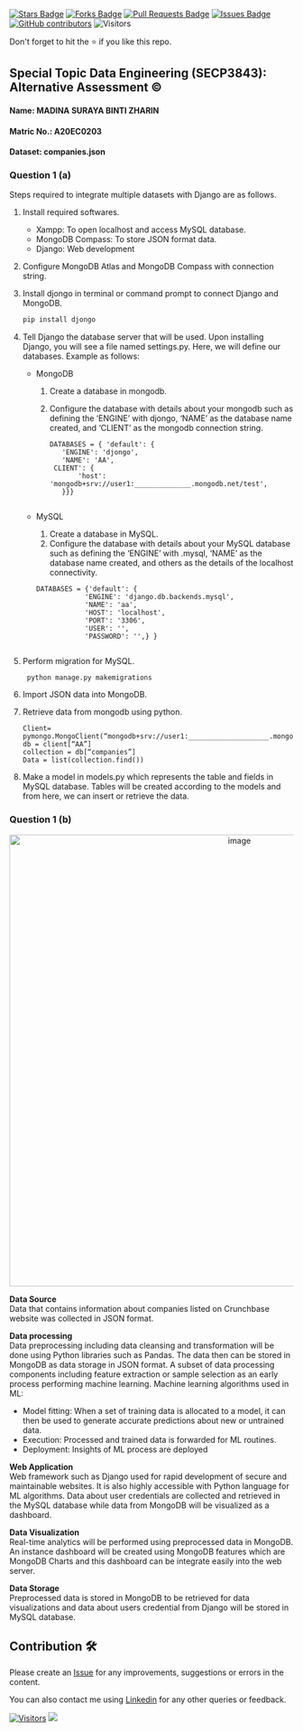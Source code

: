 <a href="https://github.com/drshahizan/SECP3843/stargazers"><img src="https://img.shields.io/github/stars/drshahizan/SECP3843" alt="Stars Badge"/></a>
<a href="https://github.com/drshahizan/SECP3843/network/members"><img src="https://img.shields.io/github/forks/drshahizan/SECP3843" alt="Forks Badge"/></a>
<a href="https://github.com/drshahizan/SECP3843/pulls"><img src="https://img.shields.io/github/issues-pr/drshahizan/SECP3843" alt="Pull Requests Badge"/></a>
<a href="https://github.com/drshahizan/SECP3843/issues"><img src="https://img.shields.io/github/issues/drshahizan/SECP3843" alt="Issues Badge"/></a>
<a href="https://github.com/drshahizan/SECP3843/graphs/contributors"><img alt="GitHub contributors" src="https://img.shields.io/github/contributors/drshahizan/SECP3843?color=2b9348"></a>
![Visitors](https://api.visitorbadge.io/api/visitors?path=https%3A%2F%2Fgithub.com%2Fdrshahizan%2FSECP3843&labelColor=%23d9e3f0&countColor=%23697689&style=flat)

Don't forget to hit the :star: if you like this repo.

## Special Topic Data Engineering (SECP3843): Alternative Assessment ©️

#### Name: MADINA SURAYA BINTI ZHARIN
#### Matric No.: A20EC0203
#### Dataset: companies.json

### Question 1 (a)

Steps required to integrate multiple datasets with Django are as follows.

1. Install required softwares.
    - Xampp: To open localhost and access MySQL database.
    - MongoDB Compass: To store JSON format data. 
    - Django: Web development

2. Configure MongoDB Atlas and MongoDB Compass with connection string. 

3. Install djongo in terminal or command prompt to connect Django and MongoDB.
   
    ```python
    pip install djongo
    ```

4. Tell Django the database server that will be used. Upon installing Django, you will see a file named settings.py. Here, we will define our databases. Example as follows:

    - MongoDB
      1. Create a database in mongodb.
      2. Configure the database with details about your mongodb such as defining the ‘ENGINE’ with djongo, ‘NAME’ as the database name created, and ‘CLIENT’ as the mongodb connection string.
         
         ```
         DATABASES = { 'default': {
            'ENGINE': 'djongo',
            'NAME': 'AA',
          CLIENT': {
                'host': 'mongodb+srv://user1:______________.mongodb.net/test',
            }}}
        
    - MySQL
        1. Create a database in MySQL.
        2. Configure the database with details about your MySQL database such as defining the ‘ENGINE’ with .mysql, ‘NAME’ as the database name created, and others as the   details of the localhost connectivity.

      ```
      DATABASES = {'default': {
                  'ENGINE': 'django.db.backends.mysql',
                  'NAME': 'aa',
                  'HOST': 'localhost',
                  'PORT': '3306',
                  'USER': '',
                  'PASSWORD': '',} }
          
5. Perform migration for MySQL.
    
    ```
     python manage.py makemigrations
    ```

6. Import JSON data into MongoDB.

7. Retrieve data from mongodb using python.

    ```
    Client= pymongo.MongoClient(“mongodb+srv://user1:____________________.mongodb.net/test”)
    db = client[“AA”]
    collection = db[“companies”]
    Data = list(collection.find())
    ```
    
8. Make a model in models.py which represents the table and fields in MySQL database. Tables will be created according to the models and from here, we can insert or retrieve the data. 


### Question 1 (b)

<p align="center">
<img width="800" alt="image" src="https://github.com/drshahizan/SECP3843/assets/119557584/e0940131-906a-4617-a734-edb498634c2d">
</p>

**Data Source** <br>
Data that contains information about companies listed on Crunchbase website was collected in JSON format.

**Data processing** <br>
Data preprocessing including data cleansing and transformation will be done using Python libraries such as Pandas. The data then can be stored in MongoDB as data storage in JSON format. 
A subset of data processing components including feature extraction or sample selection as an early process performing machine learning. 
Machine learning algorithms used in ML:
- Model fitting: When a set of training data is allocated to a model, it can then be used to generate accurate predictions about new or untrained data.
- Execution:  Processed and trained data is forwarded for ML routines.
- Deployment:  Insights of ML process are deployed

**Web Application** <br>
Web framework such as Django used  for rapid development of secure and maintainable websites. It is also highly accessible with Python language for ML algorithms.
Data about user credentials are collected and retrieved in the MySQL database while data from MongoDB will be visualized as a dashboard.

**Data Visualization** <br>
Real-time analytics will be performed using preprocessed data in MongoDB. An instance dashboard will be created using MongoDB features which are MongoDB Charts and this dashboard can be integrate easily into the web server.

**Data Storage** <br>
Preprocessed data is stored in MongoDB to be retrieved for data visualizations and data about users credential from Django will be stored in MySQL database.


## Contribution 🛠️
Please create an [Issue](https://github.com/drshahizan/special-topic-data-engineering/issues) for any improvements, suggestions or errors in the content.

You can also contact me using [Linkedin](https://www.linkedin.com/in/drshahizan/) for any other queries or feedback.

[![Visitors](https://api.visitorbadge.io/api/visitors?path=https%3A%2F%2Fgithub.com%2Fdrshahizan&labelColor=%23697689&countColor=%23555555&style=plastic)](https://visitorbadge.io/status?path=https%3A%2F%2Fgithub.com%2Fdrshahizan)
![](https://hit.yhype.me/github/profile?user_id=81284918)

